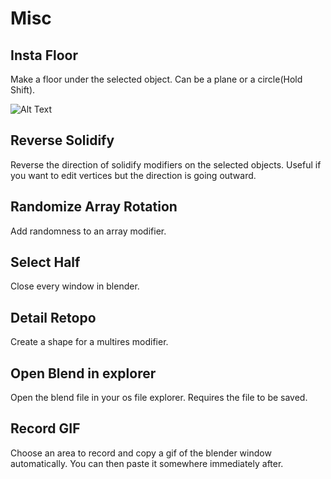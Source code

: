 # Misc



## Insta Floor

Make a floor under the selected object. Can be a plane or a circle(Hold Shift).

![Alt Text](../gifs/InstaFloorGif.gif)
## Reverse Solidify

Reverse the direction of solidify modifiers on the selected objects. Useful if you want to edit vertices but the direction is going outward.

## Randomize Array Rotation

Add randomness to an array modifier.

## Select Half

Close every window in blender.

## Detail Retopo

Create a shape for a multires modifier.

## Open Blend in explorer

Open the blend file in your os file explorer. Requires the file to be saved.

## Record GIF

Choose an area to record and copy a gif of the blender window automatically. You can then paste it somewhere immediately after.
